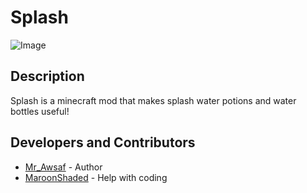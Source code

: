 # Splash
![Image](https://i.imgur.com/UzpRDQW.png)

## Description
 Splash is a minecraft mod that makes splash water potions and water bottles useful!

## Developers and Contributors
- [Mr_Awsaf](https://www.curseforge.com/members/mr_awsaf/projects) - Author
- [MaroonShaded](https://www.curseforge.com/members/maroonshaded)  - Help with coding
